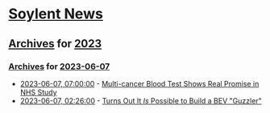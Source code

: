 # [Soylent News](../../../README.md)

## [Archives](../../index.md) for [2023](../index.md)

### [Archives](../../index.md) for [2023-06-07](index.md)

* [2023-06-07, 07:00:00](https://soylentnews.org/article.pl?sid=23/06/06/0211202&from=rss) - [Multi-cancer Blood Test Shows Real Promise in NHS Study](https://soylentnews.org/article.pl?sid=23/06/06/0211202&from=rss)
* [2023-06-07, 02:26:00](https://soylentnews.org/article.pl?sid=23/06/06/0138214&from=rss) - [Turns Out It *Is* Possible to Build a BEV \"Guzzler\"](https://soylentnews.org/article.pl?sid=23/06/06/0138214&from=rss)
